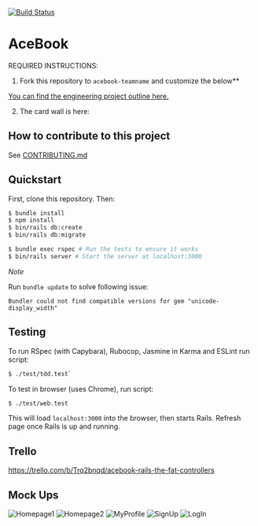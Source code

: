 [![Build Status](https://travis-ci.com/AndrewHulme/acebook-the-fat-controllers.svg?branch=master)](https://travis-ci.com/github/AndrewHulme/acebook-the-fat-controllers)

# AceBook

REQUIRED INSTRUCTIONS:

1. Fork this repository to `acebook-teamname` and customize
the below**

[You can find the engineering project outline here.](https://github.com/makersacademy/course/tree/master/engineering_projects/rails)

2. The card wall is here: <please update>

## How to contribute to this project
See [CONTRIBUTING.md](CONTRIBUTING.md)

## Quickstart

First, clone this repository. Then:

```bash
$ bundle install
$ npm install
$ bin/rails db:create
$ bin/rails db:migrate

$ bundle exec rspec # Run the tests to ensure it works
$ bin/rails server # Start the server at localhost:3000
```

*Note*  

Run `bundle update` to solve following issue:
```
Bundler could not find compatible versions for gem "unicode-display_width"
```

## Testing

To run RSpec (with Capybara), Rubocop, Jasmine in Karma and ESLint run script:  
```bash
$ ./test/tdd.test`
```

To test in browser (uses Chrome), run script:  
```bash
$ ./test/web.test
```

This will load `localhost:3000` into the browser, then starts Rails. Refresh page once Rails is up and running.


## Trello

https://trello.com/b/Trq2bnqd/acebook-rails-the-fat-controllers

## Mock Ups

![Homepage1](diagrams/Homepage1.JPG)
![Homepage2](diagrams/Homepage2.JPG)
![MyProfile](diagrams/MyProfile.JPG)
![SignUp](diagrams/SignUp.JPG)
![LogIn](diagrams/LogIn.JPG)

